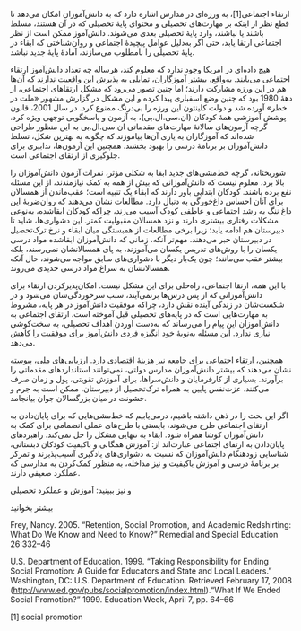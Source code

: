  ارتقاء اجتماعی[1]، به ورزه‌ای در مدارس اشاره دارد که به دانش‌آموزان امکان می‌دهد تا قطع نظر از اینکه بر مهارت‌های تحصیلی و محتوای پایۀ تحصیلی که در آن هستند، مسلط باشند یا نباشند، وارد پایۀ تحصیلی بعدی می‌شوند. دانش‌آموز ممکن است از نظر اجتماعی ارتقا یابد، حتی اگر به‌دلیل عوامل پیچیدۀ اجتماعی و روان‌شناختی که ابقاء در پایۀ تحصیلی را نامطلوب می‌سازند، آمادۀ پایۀ جدید نباشد.

هیچ داده‌ای در امریکا وجود ندارد که معلوم کند، هرساله چه تعداد دانش‌آموز ارتقاء اجتماعی می‌یابند. به‌واقع، بیشتر آموزگاران، تمایلی به پذیرش این واقعیت ندارند که آن‌ها هم در این ورزه مشارکت دارند؛ اما چنین تصور می‌رود که مشکل ارتقاهای اجتماعی، از دهۀ 1980 بود که چنین وضع اسفباری پیدا کرده و این مشکل در گزارش مشهور «ملت در خطر» آورده شد و دولت کلینتون این ورزه را بی‌درنگ ممنوع کرد. در سال 2001، قانون پوشش آموزشی همۀ کودکان (ان.سی.ال.بی)، به آزمون و پاسخگویی توجهی ویژه کرد. گرچه آزمون‌های سالانۀ مهارت‌های مقدماتی ان.سی.ال.بی به این منظور طراحی شده‌اند که آموزگاران به یاری آن‌ها بیاموزند که چگونه به بهترین شکل، تسلط دانش‌آموزان بر برنامۀ درسی را بهبود بخشند. همچنین این آزمون‌ها، تدابیری‌ برای جلوگیری از ارتقای اجتماعی است.

شوربختانه، گرچه خط‌مشی‌های جدید ابقا به شکلی مؤثر، نمرات آزمون دانش‌آموزان را بالا برد، معلوم نیست که دانش‌آموزانی که بیش از همه به کمک نیازمندند، از این مسئله نفع برده باشند. کودکان ابتدایی باور دارند که ابقاء یک تنبیه است؛ عقب‌ماندن از همسالان برای آنان احساس داغ‌خورگی به دنبال دارد. مطالعات نشان می‌دهند که روان‌ضربۀ این داغ ننگ به رشد اجتماعی و عاطفی کودک آسیب می‌زند، چراکه کودکان ابقاشده، به‌نوعی مشکلات رفتاری بیشتری دارند و نزد همسالان مقبولیت کمتر. این دشواری‌ها، شاید تا دبیرستان هم ادامه یابد؛ زیرا برخی مطالعات از همبستگی میان ابقاء و نرخ ترک‌تحصیل در دبیرستان خبر می‌دهند. مهم‌تر آنکه، زمانی که دانش‌آموزان ابقاشده مواد درسی یکسان را با روش‌های تدریس یکسان می‌آموزند، به پای همسالانشان نمی‌رسند، بلکه بیشتر عقب می‌مانند؛ چون یک‌بار دیگر با دشواری‌های سابق مواجه می‌شوند، حال آنکه همسالانشان به سراغ مواد درسی جدیدی می‌روند.

با این همه، ارتقا اجتماعی، راه‌‌حلی برای این مشکل نیست. امکان‌پذیرکردن ارتقاء برای دانش‌آموزانی که از پس درس‌ها برنمی‌آیند، سبب سرخوردگی‌شان می‌شود و در شکست‌شان در زندگی آینده نقش دارد، چراکه موفقیت دانش‌آموز در هر پایه، مشروط به مهارت‌هایی است که در پایه‌های تحصیلی قبل آموخته است. ارتقای اجتماعی به دانش‌آموزان این پیام را می‌رساند که به‌دست آوردن اهداف تحصیلی، به سخت‌کوشی نیازی ندارد. این مسئله به‌نوبۀ خود انگیزه فردی دانش‌آموز برای موفقیت را کاهش می‌دهد.

همچنین، ارتقاء اجتماعی برای جامعه نیز هزینۀ اقتصادی دارد. ارزیابی‌های ملی، پیوسته نشان می‌دهند که بیشتر دانش‌آموزان مدارس دولتی، نمی‌توانند استانداردهای مقدماتی را برآورند. بسیاری از کارفرمایان و دانش‌سراها، برای آموزش تقویتی، پول و زمان صرف می‌کنند. عزت‌نفس پایین به همراه ترک‌تحصیل از دبیرستان، ممکن است به جرم و خشونت در میان بزرگسالان جوان بیانجامد.

اگر این بحث را در ذهن داشته باشیم، درمی‌یابیم که خط‌مشی‌هایی که برای پایان‌دادن به ارتقای اجتماعی طرح می‌شوند، بایستی با طرح‌های عملی انضمامی برای کمک به دانش‌آموزان کوشا همراه شود. ابقاء به تنهایی مشکل را حل نمی‌کند. راهبردهای پایان‌دادن به ارتقای اجتماعی عبارت‌اند از: آموزش همگانی و باکیفیت کودکان دبستانی، شناسایی زودهنگام دانش‌آموزان که نسبت به دشواری‌های یادگیری آسیب‌پذیرند و تمرکز بر برنامۀ درسی و آموزش باکیفیت و نیز مداخله، به منظور کمک‌کردن به مدارسی که عملکرد ضعیفی دارند. 

و نیز ببینید: آموزش و عملکرد تحصیلی

بیشتر بخوانید

Frey, Nancy. 2005. “Retention, Social Promotion, and Academic Redshirting: What Do We Know and Need to Know?” Remedial and Special Education 26:332–46

 U.S. Department of Education. 1999. “Taking Responsibility for Ending Social Promotion: A Guide for Educators and State and Local Leaders.” Washington, DC: U.S. Department of Education. Retrieved February 17, 2008 (http://www.ed.gov/pubs/socialpromotion/index.html).“What If We Ended Social Promotion?” 1999. Education Week, April 7, pp. 64–66

[1] social promotion

 

 

 